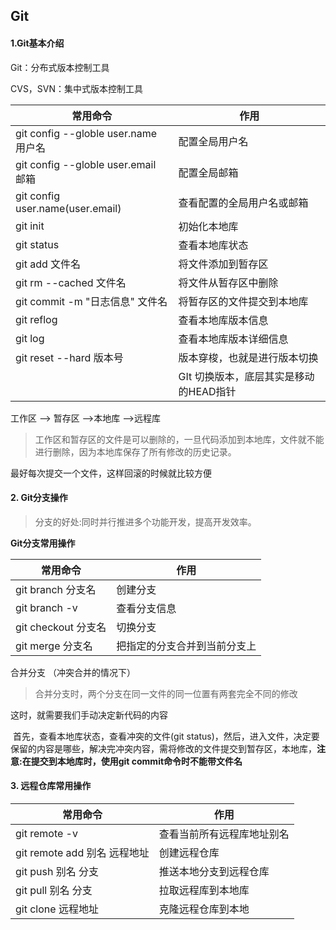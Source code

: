 ## Git



#### 1.Git基本介绍

Git：分布式版本控制工具

CVS，SVN：集中式版本控制工具

| 常用命令                             | 作用                                   |
| ------------------------------------ | -------------------------------------- |
| git config --globle user.name 用户名 | 配置全局用户名                         |
| git config --globle user.email 邮箱  | 配置全局邮箱                           |
| git config user.name(user.email)     | 查看配置的全局用户名或邮箱             |
| git init                             | 初始化本地库                           |
| git status                           | 查看本地库状态                         |
| git add 文件名                       | 将文件添加到暂存区                     |
| git rm  --cached 文件名              | 将文件从暂存区中删除                   |
| git commit -m "日志信息"  文件名     | 将暂存区的文件提交到本地库             |
| git reflog                           | 查看本地库版本信息                     |
| git log                              | 查看本地库版本详细信息                 |
| git reset --hard 版本号              | 版本穿梭，也就是进行版本切换           |
|                                      | GIt 切换版本，底层其实是移动的HEAD指针 |

工作区 --> 暂存区 -->本地库 -->远程库

> 工作区和暂存区的文件是可以删除的，一旦代码添加到本地库，文件就不能进行删除，因为本地库保存了所有修改的历史记录。

最好每次提交一个文件，这样回滚的时候就比较方便



#### 2. Git分支操作

> 分支的好处:同时并行推进多个功能开发，提高开发效率。

**Git分支常用操作**

| 常用命令            | 作用                         |
| ------------------- | ---------------------------- |
| git branch 分支名   | 创建分支                     |
| git branch -v       | 查看分支信息                 |
| git checkout 分支名 | 切换分支                     |
| git merge 分支名    | 把指定的分支合并到当前分支上 |

合并分支 （冲突合并的情况下）

> 合并分支时，两个分支在同一文件的同一位置有两套完全不同的修改

这时，就需要我们手动决定新代码的内容

​	   首先，查看本地库状态，查看冲突的文件(git status)，然后，进入文件，决定要保留的内容是哪些，解决完冲突内容，需将修改的文件提交到暂存区，本地库，**注意:在提交到本地库时，使用git commit命令时不能带文件名**



#### 3. 远程仓库常用操作

| 常用命令                     | 作用                       |
| ---------------------------- | -------------------------- |
| git remote -v                | 查看当前所有远程库地址别名 |
| git remote add 别名 远程地址 | 创建远程仓库               |
| git push 别名 分支           | 推送本地分支到远程仓库     |
| git pull 别名 分支           | 拉取远程库到本地库         |
| git clone 远程地址           | 克隆远程仓库到本地         |



